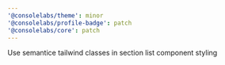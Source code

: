```yaml
---
'@consolelabs/theme': minor
'@consolelabs/profile-badge': patch
'@consolelabs/core': patch
---
```


Use semantice tailwind classes in section list component styling

